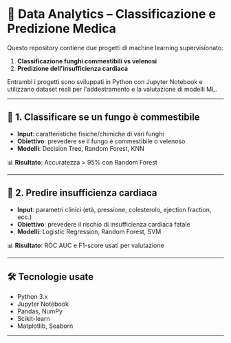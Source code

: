 # 🧠 Data Analytics – Classificazione e Predizione Medica

Questo repository contiene due progetti di machine learning supervisionato:

1. **Classificazione funghi commestibili vs velenosi**
2. **Predizione dell'insufficienza cardiaca**

Entrambi i progetti sono sviluppati in Python con Jupyter Notebook e utilizzano dataset reali per l'addestramento e la valutazione di modelli ML.

---

## 📌 1. Classificare se un fungo è commestibile
- **Input**: caratteristiche fisiche/chimiche di vari funghi
- **Obiettivo**: prevedere se il fungo è commestibile o velenoso
- **Modelli**: Decision Tree, Random Forest, KNN

📊 **Risultato**: Accuratezza > 95% con Random Forest

---

## 📌 2. Predire insufficienza cardiaca
- **Input**: parametri clinici (età, pressione, colesterolo, ejection fraction, ecc.)
- **Obiettivo**: prevedere il rischio di insufficienza cardiaca fatale
- **Modelli**: Logistic Regression, Random Forest, SVM

📊 **Risultato**: ROC AUC e F1-score usati per valutazione

---

## 🛠️ Tecnologie usate
- Python 3.x
- Jupyter Notebook
- Pandas, NumPy
- Scikit-learn
- Matplotlib, Seaborn

---
